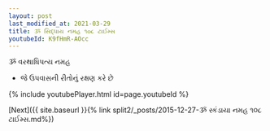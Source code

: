 ```yaml
---
layout: post
last_modified_at: 2021-03-29
title: ૐ સિદ્ધાય નમહ ૧૦૮ ટાઈમ્સ
youtubeId: K9fHmR-AOcc
---
```

 
 
 ૐ વરથાધિપત્ય નમહ  
 
 -  જે ઉપવાસની રીતોનું રક્ષણ કરે છે 
 
  
 
  
 
 
 
 
 
 


{% include youtubePlayer.html id=page.youtubeId %}
 
[Next]({{ site.baseurl }}{% link  split2/_posts/2015-12-27-ૐ સ્કંડાયા નમહ ૧૦૮ ટાઈમ્સ.md%})
 
